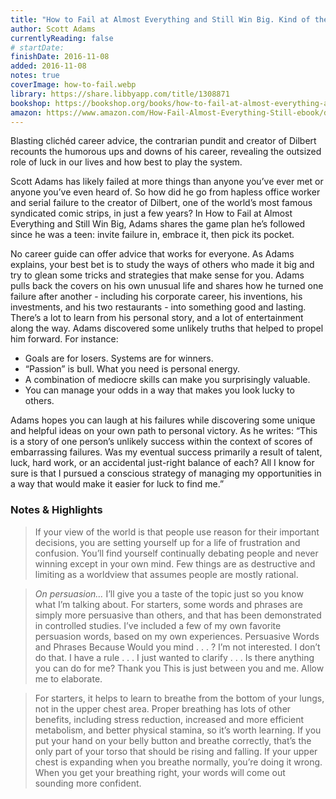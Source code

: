 ```yaml
---
title: "How to Fail at Almost Everything and Still Win Big. Kind of the Story of My Life"
author: Scott Adams
currentlyReading: false
# startDate:
finishDate: 2016-11-08
added: 2016-11-08
notes: true
coverImage: how-to-fail.webp
library: https://share.libbyapp.com/title/1308871
bookshop: https://bookshop.org/books/how-to-fail-at-almost-everything-and-still-win-big-kind-of-the-story-of-my-life-9781491518854/9781591847748
amazon: https://www.amazon.com/How-Fail-Almost-Everything-Still-ebook/dp/B00COOFBA4
---
```


Blasting clichéd career advice, the contrarian pundit and creator of Dilbert recounts the humorous ups and downs of his career, revealing the outsized role of luck in our lives and how best to play the system.

Scott Adams has likely failed at more things than anyone you’ve ever met or anyone you’ve even heard of. So how did he go from hapless office worker and serial failure to the creator of Dilbert, one of the world’s most famous syndicated comic strips, in just a few years? In How to Fail at Almost Everything and Still Win Big, Adams shares the game plan he’s followed since he was a teen: invite failure in, embrace it, then pick its pocket.

No career guide can offer advice that works for everyone. As Adams explains, your best bet is to study the ways of others who made it big and try to glean some tricks and strategies that make sense for you. Adams pulls back the covers on his own unusual life and shares how he turned one failure after another - including his corporate career, his inventions, his investments, and his two restaurants - into something good and lasting. There’s a lot to learn from his personal story, and a lot of entertainment along the way. Adams discovered some unlikely truths that helped to propel him forward. For instance:

- Goals are for losers. Systems are for winners.
- “Passion” is bull. What you need is personal energy.
- A combination of mediocre skills can make you surprisingly valuable.
- You can manage your odds in a way that makes you look lucky to others.

Adams hopes you can laugh at his failures while discovering some unique and helpful ideas on your own path to personal victory. As he writes: “This is a story of one person’s unlikely success within the context of scores of embarrassing failures. Was my eventual success primarily a result of talent, luck, hard work, or an accidental just-right balance of each? All I know for sure is that I pursued a conscious strategy of managing my opportunities in a way that would make it easier for luck to find me.”

### Notes & Highlights
> If your view of the world is that people use reason for their important decisions, you are setting yourself up for a life of frustration and confusion. You’ll find yourself continually debating people and never winning except in your own mind. Few things are as destructive and limiting as a worldview that assumes people are mostly rational.

> _On persuasion…_ I’ll give you a taste of the topic just so you know what I’m talking about. For starters, some words and phrases are simply more persuasive than others, and that has been demonstrated in controlled studies. I’ve included a few of my own favorite persuasion words, based on my own experiences. Persuasive Words and Phrases Because Would you mind . . . ? I’m not interested. I don’t do that. I have a rule . . . I just wanted to clarify . . . Is there anything you can do for me? Thank you This is just between you and me. Allow me to elaborate.

> For starters, it helps to learn to breathe from the bottom of your lungs, not in the upper chest area. Proper breathing has lots of other benefits, including stress reduction, increased and more efficient metabolism, and better physical stamina, so it’s worth learning. If you put your hand on your belly button and breathe correctly, that’s the only part of your torso that should be rising and falling. If your upper chest is expanding when you breathe normally, you’re doing it wrong. When you get your breathing right, your words will come out sounding more confident.
